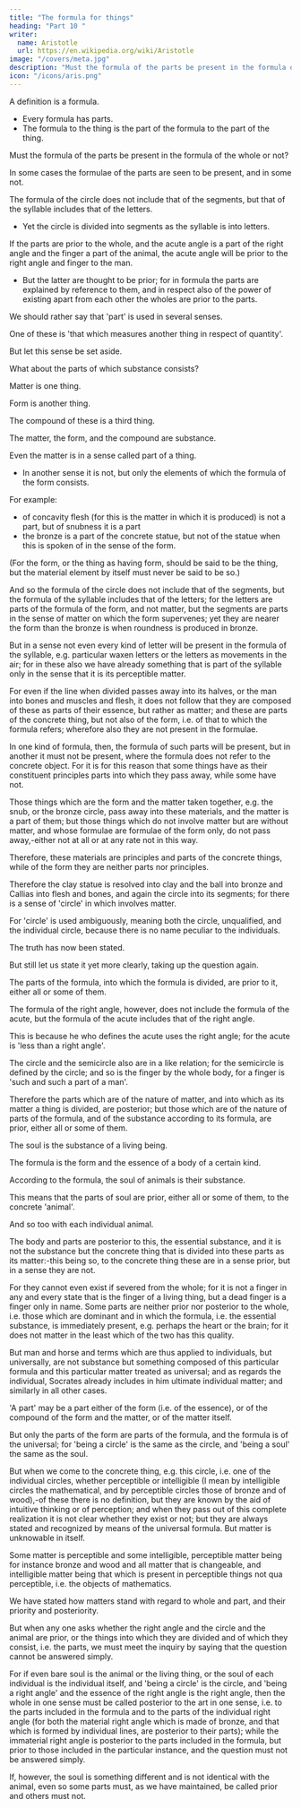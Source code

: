 ```yaml
---
title: "The formula for things"
heading: "Part 10 "
writer:
  name: Aristotle 
  url: https://en.wikipedia.org/wiki/Aristotle
image: "/covers/meta.jpg"
description: "Must the formula of the parts be present in the formula of the whole or not?"
icon: "/icons/aris.png"
---
```




A definition is a formula. 
- Every formula has parts. 
- The formula to the thing is the part of the formula to the part of the thing. 


Must the formula of the parts be present in the formula of the whole or not? 

In some cases the formulae of the parts are seen to be present, and in some not.

The formula of the circle does not include that of the segments, but that of the syllable includes that of the letters.
- Yet the circle is divided into segments as the syllable is into letters.

If the parts are prior to the whole, and the acute angle is a part of the right angle and the finger a part of the animal, the acute angle will be prior to the right angle and finger to the man.
- But the latter are thought to be prior; for in formula the parts are explained by reference to them, and in respect also of the power of existing apart from each other the wholes are prior to the parts.

We should rather say that 'part' is used in several senses.

One of these is 'that which measures another thing in respect of quantity'. 

But let this sense be set aside.

What about the parts of which substance consists?

Matter is one thing.

Form is another thing. 

The compound of these is a third thing. 

The matter, the form, and the compound are substance.

Even the matter is in a sense called part of a thing.
- In another sense it is not, but only the elements of which the formula of the form consists.

For example:
- of concavity flesh (for this is the matter in which it is produced) is not a part, but of snubness it is a part
- the bronze is a part of the concrete statue, but not of the statue when this is spoken of in the sense of the form. 

(For the form, or the thing as having form, should be said to be the thing, but the material element by itself must never be said to be so.)

And so the formula of the circle does not include that of the segments, but the formula of the syllable includes that of the letters; for the letters are parts of the formula of the form, and not matter, but the segments are parts in the sense of matter on which the form supervenes; yet they are nearer the form than the bronze is when roundness is produced in bronze. 

But in a sense not even every kind of letter will be present in the formula of the syllable, e.g. particular waxen letters or the letters as movements in the air; for in these also we have already something that is part of the syllable only in the sense that it is its perceptible matter. 

For even if the line when divided passes away into its halves, or the man into bones and muscles and flesh, it does not follow that they are composed of these as parts of their essence, but rather as matter; and these are parts of the concrete thing, but not also of the form, i.e. of that to which the formula refers; wherefore also they are not present in the formulae. 

In one kind of formula, then, the formula of such parts will be present, but in another it must not be present, where the formula does not refer to the concrete object. For it is for this reason that some things have as their constituent principles parts into which they pass away, while some have not. 

Those things which are the form and the matter taken together, e.g. the snub, or the bronze circle, pass away into these materials, and the matter is a part of them; but those things which do not involve matter but are without matter, and whose formulae are formulae of the form only, do not pass away,-either not at all or at any rate not in this way.

Therefore, these materials are principles and parts of the concrete things, while of the form they are neither parts nor principles. 

Therefore the clay statue is resolved into clay and the ball into bronze and Callias into flesh and bones, and again the circle into its segments; for there is a sense of 'circle' in which involves matter. 

For 'circle' is used ambiguously, meaning both the circle, unqualified, and the individual circle, because there is no name peculiar to the individuals.

The truth has now been stated.

But still let us state it yet more clearly, taking up the question again.

The parts of the formula, into which the formula is divided, are prior to it, either all or some of them.

The formula of the right angle, however, does not include the formula of the acute, but the formula of the acute includes that of the right angle.

This is because he who defines the acute uses the right angle; for the acute is 'less than a right angle'. 

The circle and the semicircle also are in a like relation; for the semicircle is defined by the circle; and so is the finger by the whole body, for a finger is 'such and such a part of a man'. 

Therefore the parts which are of the nature of matter, and into which as its matter a thing is divided, are posterior; but those which are of the nature of parts of the formula, and of the substance according to its formula, are prior, either all or some of them. 

The soul is the substance of a living being.

The formula is the form and the essence of a body of a certain kind.

According to the formula, the soul of animals is their substance. 

<!--   i.e.  (at least we shall define each part, if we define it well, not without reference to its function, and this cannot belong to it without perception), --> 

This means that the parts of soul are prior, either all or some of them, to the concrete 'animal'. 

And so too with each individual animal. 

The body and parts are posterior to this, the essential substance, and it is not the substance but the concrete thing that is divided into these parts as its matter:-this being so, to the concrete thing these are in a sense prior, but in a sense they are not.

For they cannot even exist if severed from the whole; for it is not a finger in any and every state that is the finger of a living thing, but a dead finger is a finger only in name. Some parts are neither prior nor posterior to the whole, i.e. those which are dominant and in which the formula, i.e. the essential substance, is immediately present, e.g. perhaps the heart or the brain; for it does not matter in the least which of the two has this quality.

But man and horse and terms which are thus applied to individuals, but universally, are not substance but something composed of this particular formula and this particular matter treated as universal; and as regards the individual, Socrates already includes in him ultimate individual matter; and similarly in all other cases. 

'A part' may be a part either of the form (i.e. of the essence), or of the compound of the form and the matter, or of the matter itself.

But only the parts of the form are parts of the formula, and the formula is of the universal; for 'being a circle' is the same as the circle, and 'being a soul' the same as the soul. 

But when we come to the concrete thing, e.g. this circle, i.e. one of the individual circles, whether perceptible or intelligible (I mean by intelligible circles the mathematical, and by perceptible circles those of bronze and of wood),-of these there is no definition, but they are known by the aid of intuitive thinking or of perception; and when they pass out of this complete realization it is not clear whether they exist or not; but they are always stated and recognized by means of the universal formula. But matter is unknowable in itself.

Some matter is perceptible and some intelligible, perceptible matter being for instance bronze and wood and all matter that is changeable, and intelligible matter being that which is present in perceptible things not qua perceptible, i.e. the objects of mathematics.

We have stated how matters stand with regard to whole and part, and their priority and posteriority. 

But when any one asks whether the right angle and the circle and the animal are prior, or the things into which they are divided and of which they consist, i.e. the parts, we must meet the inquiry by saying that the question cannot be answered simply.

For if even bare soul is the animal or the living thing, or the soul of each individual is the individual itself, and 'being a circle' is the circle, and 'being a right angle' and the essence of the right angle is the right angle, then the whole in one sense must be called posterior to the art in one sense, i.e. to the parts included in the formula and to the parts of the individual right angle (for both the material right angle which is made of bronze, and that which is formed by individual lines, are posterior to their parts); while the immaterial right angle is posterior to the parts included in the formula, but prior to those included in the particular instance, and the question must not be answered simply. 

If, however, the soul is something different and is not identical with the animal, even so some parts must, as we have maintained, be called prior and others must not.
